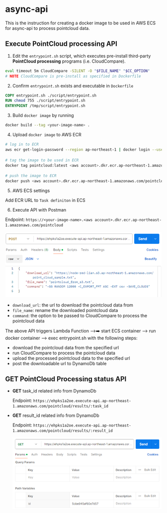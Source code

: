 # async-api

This is the instruction for creating a docker image to be used in AWS ECS for async-api to process pointcloud data.

## Execute PointCloud processing API

1. Edit the `entrypoint.sh` script, which executes pre-install third-party **PointCloud processing** programs (i.e. CloudCompare).
```bash
eval timeout 5m CloudCompare -SILENT -O "$FILE_NAME" "$CC_OPTION"
# NOTE CloudCompare is pre-install as specified in Dockerfile
```
2. Confirm `entrypoint.sh` exists and executable in `Dockerfile`
```dockerfile
COPY entrypoint.sh ./script/entrypoint.sh
RUN chmod 755 ./script/entrypoint.sh
ENTRYPOINT /tmp/script/entrypoint.sh
```
3. Build `docker image` by running 
```bash
docker build --tag <your-image-name> .
```
4. Upload `docker image` to AWS ECR
```bash
# log in to ECR
aws ecr get-login-password --region ap-northeast-1 | docker login --username AWS --password-stdin <aws account>.dkr.ecr.ap-northeast-1.amazonaws.com

# tag the image to be used in ECR
docker tag pointcloud:latest <aws account>.dkr.ecr.ap-northeast-1.amazonaws.com/pointcloud:latest

# push the image to ECR
docker push <aws account>.dkr.ecr.ap-northeast-1.amazonaws.com/pointcloud:latest
```
5. AWS ECS settings

Add ECR URL to `Task definiton` in ECS

6. Execute API with Postman

Endpoint: `https://<your-image-name>.<aws account>.dkr.ecr.ap-northeast-1.amazonaws.com/pointcloud`

![Postman UI](./images/image1.png)

- `download_url`: the url to download the pointcloud data from
- `file_name`: rename the downloaded pointcloud data
- `command`: the option to be passed to CloudCompare to process the pointcloud data

The above API triggers Lambda Function -->:arrow_right: start ECS container --> run docker container --> exec entrypoint.sh with the following steps:

- download the pointcloud data from the specified url
- run CloudCompare to process the pointcloud data
- upload the processed pointcloud data to the specified url
- post the downloadable url to DynamoDb table

## GET PointCloud Processing status API
- **GET** task_id related info from DynamoDb

    Endpoint: `https://ehpks1a2oe.execute-api.ap-northeast-1.amazonaws.com/pointcloud/results/:task_id`

- **GET** result_id related info from DynamoDb

    Endpoint: `https://ehpks1a2oe.execute-api.ap-northeast-1.amazonaws.com/pointcloud/results/:result_id`

    ![alt text](./images/image2.png)